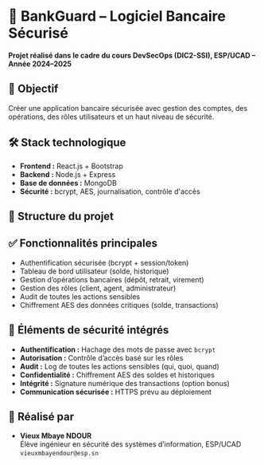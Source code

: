 # 🏦 BankGuard – Logiciel Bancaire Sécurisé

**Projet réalisé dans le cadre du cours DevSecOps (DIC2-SSI), ESP/UCAD – Année 2024–2025**

## 🎯 Objectif
Créer une application bancaire sécurisée avec gestion des comptes, des opérations, des rôles utilisateurs et un haut niveau de sécurité.

## 🛠️ Stack technologique
- **Frontend :** React.js + Bootstrap
- **Backend :** Node.js + Express
- **Base de données :** MongoDB
- **Sécurité :** bcrypt, AES, journalisation, contrôle d'accès

## 📁 Structure du projet

## ✅ Fonctionnalités principales

- Authentification sécurisée (bcrypt + session/token)
- Tableau de bord utilisateur (solde, historique)
- Gestion d’opérations bancaires (dépôt, retrait, virement)
- Gestion des rôles (client, agent, administrateur)
- Audit de toutes les actions sensibles
- Chiffrement AES des données critiques (solde, transactions)

## 🔐 Éléments de sécurité intégrés

- **Authentification :** Hachage des mots de passe avec `bcrypt`
- **Autorisation :** Contrôle d’accès basé sur les rôles
- **Audit :** Log de toutes les actions sensibles (qui, quoi, quand)
- **Confidentialité :** Chiffrement AES des soldes et historiques
- **Intégrité :** Signature numérique des transactions (option bonus)
- **Communication sécurisée :** HTTPS prévu au déploiement

## 📌 Réalisé par

- **Vieux Mbaye NDOUR**  
Élève ingénieur en sécurité des systèmes d’information, ESP/UCAD  
`vieuxmbayendour@esp.sn`

